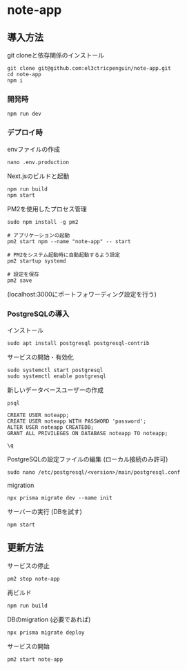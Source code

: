 # note-app

## 導入方法

git cloneと依存関係のインストール

```
git clone git@github.com:el3ctricpenguin/note-app.git
cd note-app
npm i
```

### 開発時

```
npm run dev
```

### デプロイ時

envファイルの作成

```
nano .env.production
```

Next.jsのビルドと起動

```
npm run build
npm start
```

PM2を使用したプロセス管理

```
sudo npm install -g pm2

# アプリケーションの起動
pm2 start npm --name "note-app" -- start

# PM2をシステム起動時に自動起動するよう設定
pm2 startup systemd

# 設定を保存
pm2 save
```

(localhost:3000にポートフォワーディング設定を行う)

### PostgreSQLの導入

インストール

```
sudo apt install postgresql postgresql-contrib
```

サービスの開始・有効化

```
sudo systemctl start postgresql
sudo systemctl enable postgresql
```

新しいデータベースユーザーの作成

```
psql

CREATE USER noteapp;
CREATE USER noteapp WITH PASSWORD 'password';
ALTER USER noteapp CREATEDB;
GRANT ALL PRIVILEGES ON DATABASE noteapp TO noteapp;

\q
```

PostgreSQLの設定ファイルの編集 (ローカル接続のみ許可)

```
sudo nano /etc/postgresql/<version>/main/postgresql.conf
```

migration

```
npx prisma migrate dev --name init
```

サーバーの実行 (DBを試す)

```
npm start
```

## 更新方法

サービスの停止

```
pm2 stop note-app
```

再ビルド

```
npm run build
```

DBのmigration (必要であれば)

```
npx prisma migrate deploy
```

サービスの開始

```
pm2 start note-app
```
